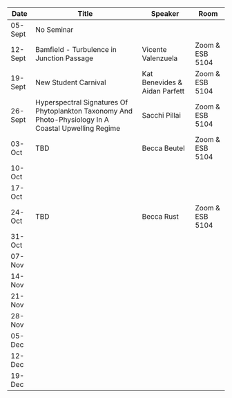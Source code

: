 Date  |  Title                                            |  Speaker                                                                                                |  Room
---------|-----------------------------------------------------|---------------------------------------------------------------------------------------------------------------------|------
05-Sept | No Seminar | 
12-Sept | Bamfield - Turbulence in Junction Passage | Vicente Valenzuela | Zoom & ESB 5104
19-Sept | New Student Carnival | Kat Benevides & Aidan Parfett | Zoom & ESB 5104
26-Sept | Hyperspectral Signatures Of Phytoplankton Taxonomy And Photo-Physiology In A Coastal Upwelling Regime | Sacchi Pillai | Zoom & ESB 5104
03-Oct | TBD | Becca Beutel | Zoom & ESB 5104
10-Oct | 
17-Oct |
24-Oct | TBD | Becca Rust | Zoom & ESB 5104
31-Oct |
07-Nov |
14-Nov |
21-Nov |
28-Nov |
05-Dec |
12-Dec |
19-Dec |